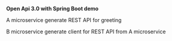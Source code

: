 **Open Api 3.0 with Spring Boot demo**

 A microservice generate REST API for greeting
 
 B microservice generate client for REST API from A microservice
